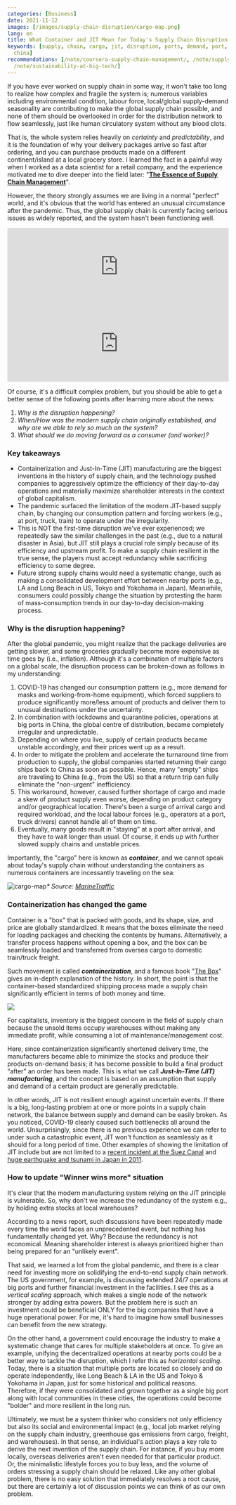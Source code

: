 ```yaml
---
categories: [Business]
date: 2021-11-12
images: [/images/supply-chain-disruption/cargo-map.png]
lang: en
title: What Container and JIT Mean for Today's Supply Chain Disruption
keywords: [supply, chain, cargo, jit, disruption, ports, demand, port, operations,
  china]
recommendations: [/note/coursera-supply-chain-management/, /note/supply-chain-analytics/,
  /note/sustainability-at-big-tech/]
---
```

 
If you have ever worked on supply chain in some way, it won't take too long to realize how complex and fragile the system is; numerous variables including environmental condition, labour force, local/global supply-demand seasonality are contributing to make the global supply chain possible, and none of them should be overlooked in order for the distribution network to flow seamlessly, just like human circulatory system without any blood clots.
 
That is, the whole system relies heavily on *certainty* and *predictability*, and it is the foundation of why your delivery packages arrive so fast after ordering, and you can purchase products made on a different continent/island at a local grocery store. I learned the fact in a painful way when I worked as a data scientist for a retail company, and the experience motivated me to dive deeper into the field later: "[**The Essence of Supply Chain Management**](/note/coursera-supply-chain-management/)".
 
However, the theory strongly assumes we are living in a normal "perfect" world, and it's obvious that the world has entered an unusual circumstance after the pandemic. Thus, the global supply chain is currently facing serious issues as widely reported, and the system hasn't been functioning well.
 
<iframe allow="autoplay *; encrypted-media *; fullscreen *" frameborder="0" height="175" style="width:100%;max-width:660px;overflow:hidden;background:transparent;" sandbox="allow-forms allow-popups allow-same-origin allow-scripts allow-storage-access-by-user-activation allow-top-navigation-by-user-activation" src="https://embed.podcasts.apple.com/us/podcast/americas-broken-supply-chain/id1444873564?i=1000539107181"></iframe>
 
<iframe allow="autoplay *; encrypted-media *; fullscreen *" frameborder="0" height="175" style="width:100%;max-width:660px;overflow:hidden;background:transparent;" sandbox="allow-forms allow-popups allow-same-origin allow-scripts allow-storage-access-by-user-activation allow-top-navigation-by-user-activation" src="https://embed.podcasts.apple.com/us/podcast/the-great-supply-chain-disruption/id1200361736?i=1000538674354"></iframe>
 
Of course, it's a difficult complex problem, but you should be able to get a better sense of the following points after learning more about the news:
 
1. *Why is the disruption happening?*
2. *When/How was the modern supply chain originally established, and why are we able to rely so much on the system?*
3. *What should we do moving forward as a consumer (and worker)?*
 
### Key takeaways
 
- Containerization and Just-In-Time (JIT) manufacturing are the biggest inventions in the history of supply chain, and the technology pushed companies to aggressively optimize the efficiency of their day-to-day operations and materially maximize shareholder interests in the context of global capitalism.
- The pandemic surfaced the limitation of the modern JIT-based supply chain, by changing our consumption pattern and forcing workers (e.g., at port, truck, train) to operate under the irregularity.
- This is NOT the first-time disruption we've ever experienced; we repeatedly saw the similar challenges in the past (e.g., due to a natural disaster in Asia), but JIT still plays a crucial role simply because of its efficiency and upstream profit. To make a supply chain resilient in the true sense, the players must accept redundancy while sacrificing efficiency to some degree.
- Future strong supply chains would need a systematic change, such as making a consolidated development effort between nearby ports (e.g., LA and Long Beach in US, Tokyo and Yokohama in Japan). Meanwhile, consumers could possibly change the situation by protesting the harm of mass-consumption trends in our day-to-day decision-making process.
 
### Why is the disruption happening?
 
After the global pandemic, you might realize that the package deliveries are getting slower, and some groceries gradually become more expensive as time goes by (i.e., inflation). Although it's a combination of multiple factors on a global scale, the disruption process can be broken-down as follows in my understanding:
 
1. COVID-19 has changed our consumption pattern (e.g., more demand for masks and working-from-home equipment), which forced suppliers to produce significantly more/less amount of products and deliver them to unusual destinations under the uncertainty.
2. In combination with lockdowns and quarantine policies, operations at big ports in China, the global centre of distribution, became completely irregular and unpredictable.
3. Depending on where you live, supply of certain products became unstable accordingly, and their prices went up as a result.
4. In order to mitigate the problem and accelerate the turnaround time from production to supply, the global companies started returning their cargo ships back to China as soon as possible. Hence, many "empty" ships are traveling to China (e.g., from the US) so that a return trip can fully eliminate the "non-urgent" inefficiency.
5. This workaround, however, caused further shortage of cargo and made a skew of product supply even worse, depending on product category and/or geographical location. There's been a surge of arrival cargo and required workload, and the local labour forces (e.g., operators at a port, truck drivers) cannot handle all of them on time.
6. Eventually, many goods result in "staying" at a port after arrival, and they have to wait longer than usual. Of course, it ends up with further slowed supply chains and unstable prices.
 
Importantly, the "cargo" here is known as ***container***, and we cannot speak about today's supply chain without understanding the containers as numerous containers are incessantly traveling on the sea:
 
![cargo-map](/images/supply-chain-disruption/cargo-map.png)_\* Source: [MarineTraffic](https://www.marinetraffic.com/)_
 
### Containerization has changed the game
 
Container is a "box" that is packed with goods, and its shape, size, and price are globally standardized. It means that the boxes eliminate the need for loading packages and checking the contents by humans. Alternatively, a transfer process happens without opening a box, and the box can be seamlessly loaded and transferred from oversea cargo to domestic train/truck freight.
 
Such movement is called ***containerization***, and a famous book "[The Box](https://amzn.to/3n4wz1J)" gives an in-depth explanation of the history. In short, the point is that the container-based standardized shipping process made a supply chain significantly efficient in terms of both money and time.
 
<a href="https://www.amazon.co.jp/Box-Shipping-Container-Smaller-Economy/dp/0691170819?pd_rd_i=0691170819&psc=1&linkCode=li2&tag=takuti-22&linkId=b8357e20f93bfcbe94db9c43c33a7cab&language=en_US&ref_=as_li_ss_il" target="_blank"><img border="0" src="//ws-fe.amazon-adsystem.com/widgets/q?_encoding=UTF8&ASIN=0691170819&Format=_SL160_&ID=AsinImage&MarketPlace=JP&ServiceVersion=20070822&WS=1&tag=takuti-22&language=en_US" ></a><img src="https://ir-jp.amazon-adsystem.com/e/ir?t=takuti-22&language=en_US&l=li2&o=9&a=0691170819" width="1" height="1" border="0" alt="" style="border:none !important; margin:0px !important;" />
 
For capitalists, inventory is the biggest concern in the field of supply chain because the unsold items occupy warehouses without making any immediate profit, while consuming a lot of maintenance/management cost.
 
Here, since containerization significantly shortened delivery time, the manufacturers became able to minimize the stocks and produce their products on-demand basis; it has become possible to build a final product “after” an order has been made. This is what we call ***Just-In-Time (JIT) manufacturing***, and the concept is based on an assumption that supply and demand of a certain product are generally predictable.
 
In other words, JIT is not resilient enough against uncertain events. If there is a big, long-lasting problem at one or more points in a supply chain network, the balance between supply and demand can be easily broken. As you noticed, COVID-19 clearly caused such bottlenecks all around the world. Unsurprisingly, since there is no previous experience we can refer to under such a catastrophic event, JIT won't function as seamlessly as it should for a long period of time. Other examples of showing the limitation of JIT include but are not limited to a [recent incident at the Suez Canal](https://www.cnbc.com/2021/03/29/suez-canal-is-moving-but-the-supply-chain-impact-could-last-months.html) and [huge earthquake and tsunami in Japan in 2011](https://www.nytimes.com/2011/03/20/business/20supply.html).
 
### How to update "Winner wins more" situation
 
It's clear that the modern manufacturing system relying on the JIT principle is vulnerable. So, why don't we increase the redundancy of the system e.g., by holding extra stocks at local warehouses?
 
According to a news report, such discussions have been repeatedly made every time the world faces an unprecedented event, but nothing has fundamentally changed yet. Why? Because the redundancy is not economical. Meaning shareholder interest is always prioritized higher than being prepared for an "unlikely event".
 
That said, we learned a lot from the global pandemic, and there is a clear need for investing more on solidifying the end-to-end supply chain network. The US government, for example, is discussing extended 24/7 operations at big ports and further financial investment in the facilities. I see this as a *vertical scaling* approach, which makes a single node of the network stronger by adding extra powers. But the problem here is such an investment could be beneficial ONLY for the big companies that have a huge operational power. For me, it's hard to imagine how small businesses can benefit from the new strategy.
 
On the other hand, a government could encourage the industry to make a systematic change that cares for multiple stakeholders at once. To give an example, unifying the decentralized operations at nearby ports could be a better way to tackle the disruption, which I refer this as *horizontal scaling*. Today, there is a situation that multiple ports are located so closely and do operate independently, like Long Beach & LA in the US and Tokyo & Yokohama in Japan, just for some historical and political reasons. Therefore, if they were consolidated and grown together as a single big port along with local communities in these cities, the operations could become "bolder" and more resilient in the long run.
 
Ultimately, we must be a system thinker who considers not only efficiency but also its social and environmental impact (e.g., local job market relying on the supply chain industry, greenhouse gas emissions from cargo, freight, and warehouses). In that sense, an individual's action plays a key role to derive the next invention of the supply chain. For instance, if you buy more locally, overseas deliveries aren't even needed for that particular product. Or, the minimalistic lifestyle forces you to buy less, and the volume of orders stressing a supply chain should be relaxed. Like any other global problem, there is no easy solution that immediately resolves a root cause, but there are certainly a lot of discussion points we can think of as our own problem.
 